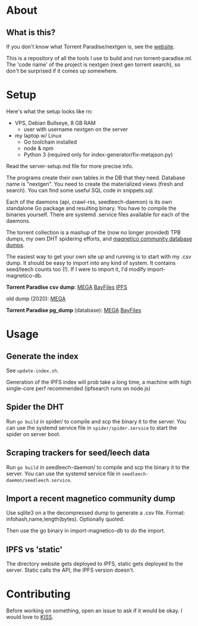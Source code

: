 # About
## What is this?

If you don't know what Torrent Paradise/nextgen is, see the [website](https://cloudflare-ipfs.com/ipfs/QmQjsKamNFZRvCMXDvZXQmRYjsmSkmZG5pBCTY4LtMj8hs/about.html).

This is a repository of all the tools I use to build and run torrent-paradise.ml. The 'code name' of the project is nextgen (next gen torrent search), so don't be surprised if it comes up somewhere.

# Setup

Here's what the setup looks like rn:
- VPS, Debian Bullseye, 8 GB RAM
  - user with username nextgen on the server
- my laptop w/ Linux
  - Go toolchain installed
  - node & npm
  - Python 3 (required only for index-generator/fix-metajson.py)

Read the server-setup.md file for more precise info.

The programs create their own tables in the DB that they need. Database name is "nextgen". You need to create the materialized views (fresh and search). You can find some useful SQL code in snippets.sql.

Each of the daemons (api, crawl-rss, seedleech-daemon) is its own standalone Go package and resulting binary. You have to compile the binaries yourself. There are systemd .service files available for each of the daemons.

The torrent collection is a mashup of the (now no longer provided) TPB dumps, my own DHT spidering efforts, and [magnetico community database dumps](https://github.com/boramalper/magnetico/issues/218).

The easiest way to get your own site up and running is to start with my .csv dump. It should be easy to import into any kind of system. It contains seed/leech counts too (!). If I were to import it, I'd modify import-magnetico-db.

__Torrent Paradise csv dump__: [MEGA](https://mega.nz/file/MIcgyBiL#Ptlna9zvHqo_YpHEbVHt3o2L_EYX8cGI-n8y1OHH_YA) [BayFiles](https://bayfiles.com/p1b9UfBbxd/dump.csv_xz) [IPFS](https://cloudflare-ipfs.com/ipfs/QmcsjpRsLkSojdJ19PpTYoevP8ZdeCqmtEvjqa2R28rxWs)

old dump (2020): [MEGA](https://mega.nz/file/IFcTBCKZ#v3OCPNeja4lRC5baccVDeTaQUE150wqqGyS6A1mxglc) 

__Torrent Paradise pg_dump__ (database): [MEGA](https://mega.nz/file/AElUWC5L#fKS5fV0CpBSBq-4khi35BntYvHuI1EBwOavsEBT-5sY) [BayFiles](https://bayfiles.com/B576U1B6x7/nextgenpostgres20220113-db_dump) 

# Usage

## Generate the index

See `update-index.sh`.

Generation of the IPFS index will prob take a long time, a machine with high single-core perf recommended (ipfsearch runs on node.js)

## Spider the DHT

Run `go build` in spider/ to compile and scp the binary it to the server. You can use the systemd service file in `spider/spider.service` to start the spider on server boot.

## Scraping trackers for seed/leech data

Run `go build` in seedleech-daemon/ to compile and scp the binary it to the server. You can use the systemd service file in `seedleech-daemon/seedleech.service`.

## Import a recent magnetico community dump

Use sqlite3 on a the decompressed dump to generate a .csv file. Format: infohash,name,length(bytes). Optionally quoted.

Then use the go binary in import-magnetico-db to do the import.

## IPFS vs 'static'

The directory website gets deployed to IPFS, static gets deployed to the server. Static calls the API, the IPFS version doesn't.

# Contributing

Before working on something, open an issue to ask if it would be okay. I would love to [KISS](https://en.wikipedia.org/wiki/KISS_principle). 
